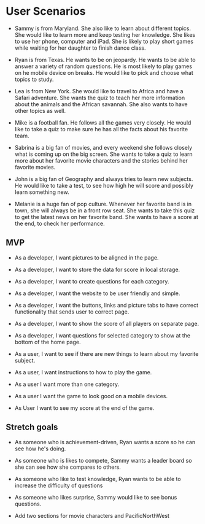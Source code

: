 # User  Scenarios


* Sammy is from Maryland. She also like to learn about different topics. She would like to learn more and keep testing her knowledge. She likes to use her phone, computer and iPad. She is likely to play short games while waiting for her daughter to finish dance class.

* Ryan is from Texas. He wants to be on jeopardy.  He wants to be able to answer a variety of random questions. He is most likely to play games on he mobile device on breaks. He would like to pick and choose what topics to study.

* Lea is from New York. She would like to travel to Africa and have a Safari adventure. She wants the quiz to teach her more information about the animals and the African savannah. She also wants to have other topics as well.

* Mike is a football fan. He follows all the games very closely. He would like to take a quiz to make sure he has all the facts about his favorite team.

* Sabrina is a big fan of movies, and every weekend she follows closely what is coming up on the big screen. She wants to take a quiz to learn more about her favorite movie characters and the stories behind her favorite movies.

* John is a big fan of Geography and always tries to learn new subjects. He would like to take a test, to see how high he will score and possibly learn something new.

* Melanie is a huge fan of pop culture. Whenever her favorite band is in town, she will always be in a front row seat. She wants to take this quiz to get the latest news on her favorite band. She wants to have a score at the end, to check her performance.


## MVP


* As a developer, I want pictures to be aligned in the page.

* As a developer, I want to store the data for score in local storage.

* As a developer, I want to create questions for each category.

* As a developer, I want the website to be user friendly and simple.

* As a developer, I want the buttons, links and picture tabs to have correct functionality that sends user to correct page.

* As a developer, I want to show the score of all players on separate page.

* As a developer, I want questions for selected category to show at the bottom of the home page.

* As a user, I want to see if there are new things to learn about my favorite subject.

* As a user, I want instructions to how to play the game.

* As a user I want more than one category.

* As a user I want the game to look good on a mobile devices.

* As User I want  to see my score at the end of the game.




## Stretch goals

* As someone who is achievement-driven, Ryan wants a score so he can see how he's doing.

* As someone who is likes to compete, Sammy wants a leader board so she can see how she compares to others.

* As someone who like to test knowledge, Ryan wants to be able to increase the difficulty of questions

* As someone who likes surprise, Sammy would like to see bonus questions.

* Add two sections for movie characters and PacificNorthWest
